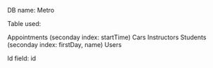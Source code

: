 DB name:
Metro

Table used:

Appointments (seconday index: startTime)
Cars
Instructors
Students (seconday index: firstDay, name)
Users

Id field: id

